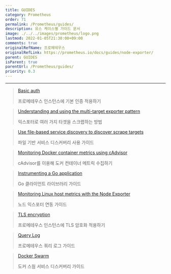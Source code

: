```yaml
---
title: GUIDES
category: Prometheus
order: 71
permalink: /Prometheus/guides/
description: 유스 케이스별 가이드 문서
image: ./../../images/prometheus/logo.png
lastmod: 2022-01-05T21:30:00+09:00
comments: true
originalRefName: 프로메테우스
originalRefLink: https://prometheus.io/docs/guides/node-exporter/
parent: GUIDES
isParent: true
parentUrl: /Prometheus/guides/
priority: 0.3
---
```


---

> [Basic auth](../guides.basic-auth)
>
> 프로메테우스 인스턴스에 기본 인증 적용하기

> [Understanding and using the multi-target exporter pattern](../guides.multi-target-exporter)
>
> 익스포터로 여러 가지 타겟을 스크랩하는 방법

> [Use file-based service discovery to discover scrape targets](../guides.file-sd)
>
> 파일 기반 서비스 디스커버리 사용 가이드

> [Monitoring Docker container metrics using cAdvisor](../guides.cadvisor)
>
> cAdvisor를 이용해 도커 컨테이너 메트릭 수집하기

> [Instrumenting a Go application](../guides.go-application)
>
> Go 클라이언트 라이브러리 가이드

> [Monitoring Linux host metrics with the Node Exporter](../guides.node-exporter)
> 
> 노드 익스포터 연동 가이드

> [TLS encryption](../guides.tls-encryption)
> 
> 프로메테우스 인스턴스에 TLS 암호화 적용하기

> [Query Log](../guides.query-log)
> 
> 프로메테우스 쿼리 로그 가이드

> [Docker Swarm](../guides.dockerswarm)
> 
> 도커 스웜 서비스 디스커버리 가이드
